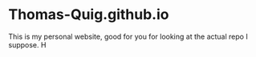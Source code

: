 # Thomas-Quig.github.io
This is my personal website, good for you for looking at the actual repo I suppose.
H
